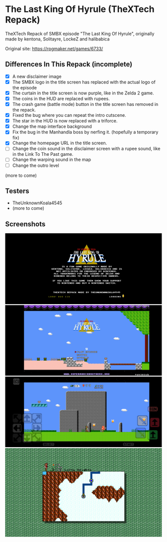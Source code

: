 # The Last King Of Hyrule (TheXTech Repack)
TheXTech Repack of SMBX episode "The Last King Of Hyrule", originally made by kentona, Solitayre, LockeZ and halibabica

Original site: https://rpgmaker.net/games/6733/

## Differences In This Repack (incomplete)
- [x] A new disclaimer image
- [x] The SMBX logo in the title screen has replaced with the actual logo of the episode
- [x] The curtain in the title screen is now purple, like in the Zelda 2 game.
- [x] The coins in the HUD are replaced with rupees. 
- [x] The crash game (battle mode) button in the title screen has removed in the repack.
- [x] Fixed the bug where you can repeat the intro cutscene.
- [x] The star in the HUD is now replaced with a triforce.
- [x] Change the map interface background
- [x] Fix the bug in the Manhandla boss by nerfing it. (hopefully a temporary fix)
- [x] Change the homepage URL in the title screen.
- [ ] Change the coin sound in the disclaimer screen with a rupee sound, like in the Link To The Past game.
- [ ] Change the warping sound in the map
- [ ] Change the outro level

(more to come) 

## Testers
* TheUnknownKoala4545
* (more to come)

## Screenshots
![Disclaimer Screen](https://github.com/DarkWeBareBears69/The-Last-King-Of-Hyrule-TheXTech-Repack/blob/main/screenshots/Screenshot_2024-03-13-08-10-23-15_fc9b0eb1832cb4f1879c12bf3b54568e.jpg?raw=true)
![Title Screen (the homepage will be changed...)](https://github.com/DarkWeBareBears69/The-Last-King-Of-Hyrule-TheXTech-Repack/blob/main/screenshots/Screenshot_2024-03-13-08-10-45-05_fc9b0eb1832cb4f1879c12bf3b54568e.jpg?raw=true)
![Level Gameplay](https://github.com/DarkWeBareBears69/The-Last-King-Of-Hyrule-TheXTech-Repack/blob/main/screenshots/Screenshot_2024-03-13-08-12-16-22_fc9b0eb1832cb4f1879c12bf3b54568e.jpg?raw=true)
![Map Gamplay](https://github.com/DarkWeBareBears69/The-Last-King-Of-Hyrule-TheXTech-Repack/blob/main/screenshots/test.png?raw=true)

